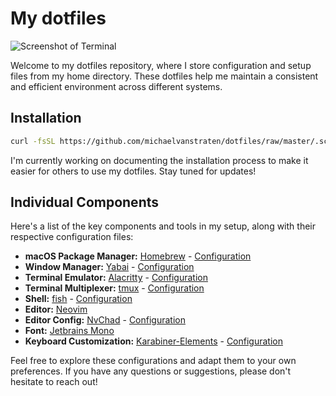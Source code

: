 # My dotfiles

![Screenshot of Terminal](./.config/screenshot.png)

Welcome to my dotfiles repository, where I store configuration and setup files from my home directory. These dotfiles help me maintain a consistent and efficient environment across different systems.

## Installation

```bash
curl -fsSL https://github.com/michaelvanstraten/dotfiles/raw/master/.scripts/bootstrap.sh | bash
```

I'm currently working on documenting the installation process to make it easier for others to use my dotfiles. Stay tuned for updates!

## Individual Components

Here's a list of the key components and tools in my setup, along with their respective configuration files:

- **macOS Package Manager:** [Homebrew](https://brew.sh) - [Configuration](.homebrew/Brewfile)
- **Window Manager:** [Yabai](https://github.com/koekeishiya/yabai) - [Configuration](.config/yabai/yabairc)
- **Terminal Emulator:** [Alacritty](https://alacritty.org) - [Configuration](.config/alacritty/alacritty.yml)
- **Terminal Multiplexer:** [tmux](https://github.com/tmux/tmux/wiki) - [Configuration](.config/tmux/tmux.conf)
- **Shell:** [fish](https://fishshell.com) - [Configuration](.config/fish)
- **Editor:** [Neovim](https://neovim.io)
- **Editor Config:** [NvChad](https://github.com/NvChad/NvChad) - [Configuration](.config/nvim)
- **Font:** [Jetbrains Mono](https://www.jetbrains.com/lp/mono/)
- **Keyboard Customization:** [Karabiner-Elements](https://github.com/pqrs-org/Karabiner-Elements) - [Configuration](.config/karabiner/)

Feel free to explore these configurations and adapt them to your own preferences. If you have any questions or suggestions, please don't hesitate to reach out!
